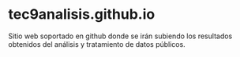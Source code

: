 # tec9analisis.github.io
Sitio web soportado en github donde se irán subiendo los resultados obtenidos del análisis y tratamiento de datos públicos.

